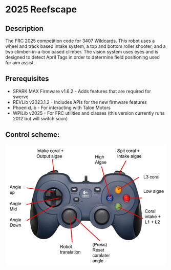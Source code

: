 # 2025 Reefscape

## Description

The FRC 2025 competition code for 3407 Wildcards. This robot uses a wheel and track based intake system, a top and bottom roller shooter, and a two climber-in-a-box based climber. The vision system uses eyes and is designed to detect April Tags in order to determine field positioning used for aim assist.

## Prerequisites

* SPARK MAX Firmware v1.6.2 - Adds features that are required for swerve
* REVLib v2023.1.2 - Includes APIs for the new firmware features
* PhoenixLib - For interacting with Talon Motors
* WPILib v2025 - For FRC utilities and classes (this version currently runs 2012 but will switch soon)

## Control scheme:  
![alt text](assist_controller_graphic.jpg    "Controller")